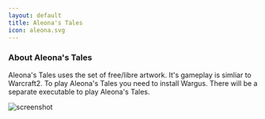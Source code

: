 ```yaml
---
layout: default
title: Aleona's Tales
icon: aleona.svg
---
```

### About Aleona's Tales

Aleona's Tales uses the set of free/libre artwork. It's gameplay
is simliar to Warcraft2. To play Aleona's Tales you need to install
Wargus. There will be a separate executable to play Aleona's Tales.

![screenshot](img/screenshotAleona.png)


